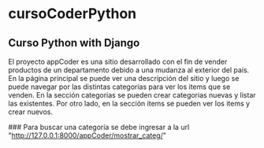# cursoCoderPython
## Curso Python with Django

El proyecto appCoder es una sitio desarrollado con el fin de vender productos de un departamento debido a una mudanza al exterior del país.
En la página principal se puede ver una descripción del sitio y luego se puede navegar por las distintas categorías para ver los items que se venden.
En la sección categorias se pueden crear categorias nuevas y listar las existentes.
Por otro lado, en la sección items se pueden ver los items y crear nuevos.

### Para buscar una categoría se debe ingresar a la url "http://127.0.0.1:8000/appCoder/mostrar_categ/"